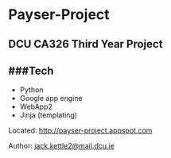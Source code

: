 # Payser-Project

## DCU CA326 Third Year Project

###Tech
---
- Python
- Google app engine
- WebApp2
- Jinja (templating)

Located:
http://payser-project.appspot.com

Author:
jack.kettle2@mail.dcu.ie
